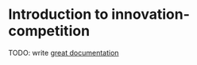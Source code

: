 # Introduction to innovation-competition

TODO: write [great documentation](http://jacobian.org/writing/what-to-write/)
